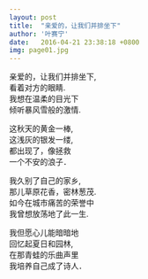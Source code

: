 ```yaml
---
layout: post
title:  "亲爱的，让我们并排坐下"
author: '叶赛宁'
date:   2016-04-21 23:38:18 +0800
img: page01.jpg
---
```

亲爱的，让我们并排坐下,<br>
看着对方的眼睛.<br/>
我想在温柔的目光下<br/>
倾听暴风雪般的激情.    　　　    

这秋天的黄金一棒,<br>
这浅灰的银发一缕,<br>
都出现了，像拯救<br>
一个不安的浪子．　　　    
  
我久别了自己的家乡,<br>
那儿草原花香，密林葱茂.<br>
如今在城市痛苦的荣誉中<br>
我曾想放荡地了此一生.　    
 
我但愿心儿能暗暗地<br>
回忆起夏日和园林,<br>
在那青蛙的乐曲声里<br>
我培养自己成了诗人．　　　   
